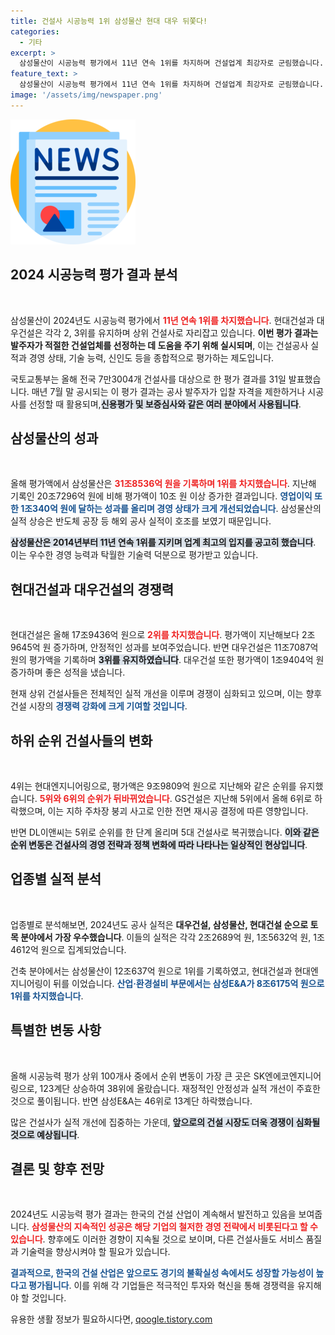 ```yaml
---
title: 건설사 시공능력 1위 삼성물산 현대 대우 뒤쫓다!
categories:
  - 기타
excerpt: >
  삼성물산이 시공능력 평가에서 11년 연속 1위를 차지하며 건설업계 최강자로 군림했습니다. 경영 및 실적 평가에서 큰 성장을 이루며, 현대건설과 대우건설이 각각 2·3위를 지켰습니다. 올해 건설업계 대전의 이면을 확인해보세요!
feature_text: >
  삼성물산이 시공능력 평가에서 11년 연속 1위를 차지하며 건설업계 최강자로 군림했습니다. 경영 및 실적 평가에서 큰 성장을 이루며, 현대건설과 대우건설이 각각 2·3위를 지켰습니다. 올해 건설업계 대전의 이면을 확인해보세요!
image: '/assets/img/newspaper.png'
---
```


<p><img src="/assets/img/newspaper.png" alt="kimp 속보" /></p>

<h2 data-ke-size="size26">2024 시공능력 평가 결과 분석</h2>

<p data-ke-size="size16">&nbsp;</p>

<p>삼성물산이 2024년도 시공능력 평가에서 <b><span style="color: #ee2323;">11년 연속 1위를 차지했습니다</span></b>. 현대건설과 대우건설은 각각 2, 3위를 유지하며 상위 건설사로 자리잡고 있습니다. <strong>이번 평가 결과는 발주자가 적절한 건설업체를 선정하는 데 도움을 주기 위해 실시되며</strong>, 이는 건설공사 실적과 경영 상태, 기술 능력, 신인도 등을 종합적으로 평가하는 제도입니다. </p>

<p>국토교통부는 올해 전국 7만3004개 건설사를 대상으로 한 평가 결과를 31일 발표했습니다. 매년 7월 말 공시되는 이 평가 결과는 공사 발주자가 입찰 자격을 제한하거나 시공사를 선정할 때 활용되며,<b><span style="background-color: #21538527;">신용평가 및 보증심사와 같은 여러 분야에서 사용됩니다</span></b>.</p>

<h2 data-ke-size="size26">삼성물산의 성과</h2>

<p data-ke-size="size16">&nbsp;</p>

<p>올해 평가액에서 삼성물산은 <b><span style="color: #ee2323;">31조8536억 원을 기록하며 1위를 차지했습니다</span></b>. 지난해 기록인 20조7296억 원에 비해 평가액이 10조 원 이상 증가한 결과입니다. <b><span style="color: #1a5490;">영업이익 또한 1조340억 원에 달하는 성과를 올리며 경영 상태가 크게 개선되었습니다</span></b>. 삼성물산의 실적 상승은 반도체 공장 등 해외 공사 실적이 호조를 보였기 때문입니다. </p>

<p><b><span style="background-color: #21538527;">삼성물산은 2014년부터 11년 연속 1위를 지키며 업계 최고의 입지를 공고히 했습니다</span></b>. 이는 우수한 경영 능력과 탁월한 기술력 덕분으로 평가받고 있습니다.</p>

<h2 data-ke-size="size26">현대건설과 대우건설의 경쟁력</h2>

<p data-ke-size="size16">&nbsp;</p>

<p>현대건설은 올해 17조9436억 원으로 <b><span style="color: #ee2323;">2위를 차지했습니다</span></b>. 평가액이 지난해보다 2조9645억 원 증가하며, 안정적인 성과를 보여주었습니다. 반면 대우건설은 11조7087억 원의 평가액을 기록하며 <b><span style="background-color: #21538527;">3위를 유지하였습니다</span></b>. 대우건설 또한 평가액이 1조9404억 원 증가하며 좋은 성적을 냈습니다.</p>

<p>현재 상위 건설사들은 전체적인 실적 개선을 이루며 경쟁이 심화되고 있으며, 이는 향후 건설 시장의 <b><span style="color: #1a5490;">경쟁력 강화에 크게 기여할 것입니다</span></b>.</p>

<h2 data-ke-size="size26">하위 순위 건설사들의 변화</h2>

<p data-ke-size="size16">&nbsp;</p>

<p>4위는 현대엔지니어링으로, 평가액은 9조9809억 원으로 지난해와 같은 순위를 유지했습니다. <b><span style="color: #ee2323;">5위와 6위의 순위가 뒤바뀌었습니다</span></b>. GS건설은 지난해 5위에서 올해 6위로 하락했으며, 이는 지하 주차장 붕괴 사고로 인한 전면 재시공 결정에 따른 영향입니다. </p>

<p>반면 DL이앤씨는 5위로 순위를 한 단계 올리며 5대 건설사로 복귀했습니다. <b><span style="background-color: #21538527;">이와 같은 순위 변동은 건설사의 경영 전략과 정책 변화에 따라 나타나는 일상적인 현상입니다</span></b>.</p>

<h2 data-ke-size="size26">업종별 실적 분석</h2>

<p data-ke-size="size16">&nbsp;</p>

<p>업종별로 분석해보면, 2024년도 공사 실적은 <strong>대우건설, 삼성물산, 현대건설 순으로 토목 분야에서 가장 우수했습니다</strong>. 이들의 실적은 각각 2조2689억 원, 1조5632억 원, 1조4612억 원으로 집계되었습니다.</p>

<p>건축 분야에서는 삼성물산이 12조637억 원으로 1위를 기록하였고, 현대건설과 현대엔지니어링이 뒤를 이었습니다. <b><span style="color: #1a5490;">산업·환경설비 부문에서는 삼성E&amp;A가 8조6175억 원으로 1위를 차지했습니다</span></b>.</p>

<h2 data-ke-size="size26">특별한 변동 사항</h2>

<p data-ke-size="size16">&nbsp;</p>

<p>올해 시공능력 평가 상위 100개사 중에서 순위 변동이 가장 큰 곳은 SK엔에코엔지니어링으로, 123계단 상승하여 38위에 올랐습니다. 재정적인 안정성과 실적 개선이 주효한 것으로 풀이됩니다. 반면 삼성E&amp;A는 46위로 13계단 하락했습니다.</p>

<p>많은 건설사가 실적 개선에 집중하는 가운데, <b><span style="background-color: #21538527;">앞으로의 건설 시장도 더욱 경쟁이 심화될 것으로 예상됩니다</span></b>.</p>

<h2 data-ke-size="size26">결론 및 향후 전망</h2>

<p data-ke-size="size16">&nbsp;</p>

<p>2024년도 시공능력 평가 결과는 한국의 건설 산업이 계속해서 발전하고 있음을 보여줍니다. <b><span style="color: #ee2323;">삼성물산의 지속적인 성공은 해당 기업의 철저한 경영 전략에서 비롯된다고 할 수 있습니다</span></b>. 향후에도 이러한 경향이 지속될 것으로 보이며, 다른 건설사들도 서비스 품질과 기술력을 향상시켜야 할 필요가 있습니다.</p>

<p><b><span style="color: #1a5490;">결과적으로, 한국의 건설 산업은 앞으로도 경기의 불확실성 속에서도 성장할 가능성이 높다고 평가됩니다</span></b>. 이를 위해 각 기업들은 적극적인 투자와 혁신을 통해 경쟁력을 유지해야 할 것입니다.</p>
유용한 생활 정보가 필요하시다면, <a href="https://qoogle.tistory.com" rel="dofollow">qoogle.tistory.com</a>


